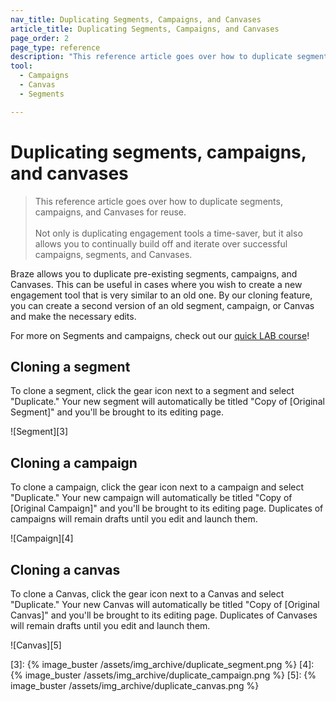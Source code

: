 ```yaml
---
nav_title: Duplicating Segments, Campaigns, and Canvases
article_title: Duplicating Segments, Campaigns, and Canvases
page_order: 2
page_type: reference
description: "This reference article goes over how to duplicate segments, campaigns, and Canvases for reuse."
tool: 
  - Campaigns
  - Canvas
  - Segments

---
```

# Duplicating segments, campaigns, and canvases

> This reference article goes over how to duplicate segments, campaigns, and Canvases for reuse.
> <br>
> <br>
> Not only is duplicating engagement tools a time-saver, but it also allows you to continually build off and iterate over successful campaigns, segments, and Canvases.

Braze allows you to duplicate pre-existing segments, campaigns, and Canvases. This can be useful in cases where you wish to create a new engagement tool that is very similar to an old one. By our cloning feature, you can create a second version of an old segment, campaign, or Canvas and make the necessary edits.

For more on Segments and campaigns, check out our [quick LAB course](http://lab.braze.com/quick-overview-segment-and-campaign-setup)!

## Cloning a segment

To clone a segment, click the gear icon next to a segment and select "Duplicate." Your new segment will automatically be titled "Copy of [Original Segment]" and you'll be brought to its editing page.

![Segment][3]

## Cloning a campaign

To clone a campaign, click the gear icon next to a campaign and select "Duplicate." Your new campaign will automatically be titled "Copy of [Original Campaign]" and you'll be brought to its editing page. Duplicates of campaigns will remain drafts until you edit and launch them.

![Campaign][4]

## Cloning a canvas

To clone a Canvas, click the gear icon next to a Canvas and select "Duplicate." Your new Canvas will automatically be titled "Copy of [Original Canvas]" and you'll be brought to its editing page. Duplicates of Canvases will remain drafts until you edit and launch them. 

![Canvas][5]


[3]: {% image_buster /assets/img_archive/duplicate_segment.png %}
[4]: {% image_buster /assets/img_archive/duplicate_campaign.png %}
[5]: {% image_buster /assets/img_archive/duplicate_canvas.png %}
